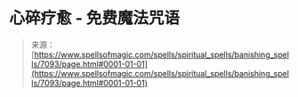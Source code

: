 <!--yml

category: 未分类

date: 2024-06-12 18:42:00

-->

# 心碎疗愈 - 免费魔法咒语

> 来源：[https://www.spellsofmagic.com/spells/spiritual_spells/banishing_spells/7093/page.html#0001-01-01](https://www.spellsofmagic.com/spells/spiritual_spells/banishing_spells/7093/page.html#0001-01-01)
